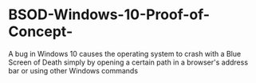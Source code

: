 # BSOD-Windows-10-Proof-of-Concept-
A bug in Windows 10 causes the operating system to crash with a Blue Screen of Death simply by opening a certain path in a browser's address bar or using other Windows commands
